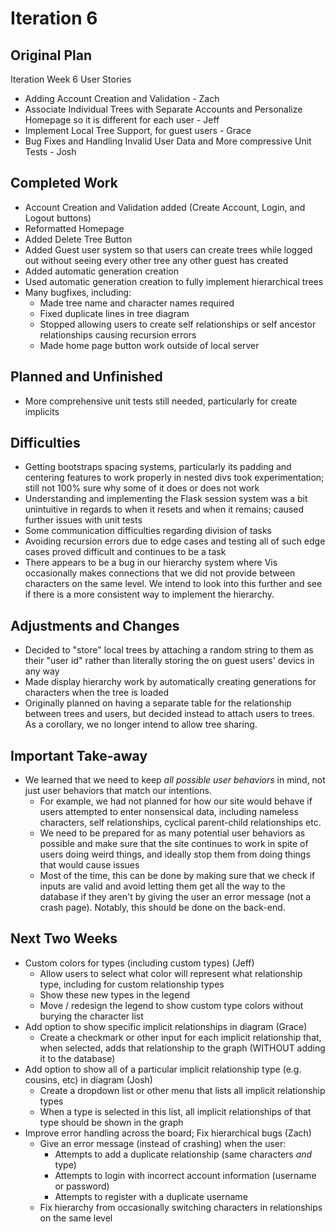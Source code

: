 # Iteration 6

Original Plan
-------------------
Iteration Week 6 User Stories
- Adding Account Creation and Validation - Zach 
- Associate Individual Trees with Separate Accounts and Personalize Homepage so it is different for each user - Jeff
- Implement Local Tree Support, for guest users - Grace 
- Bug Fixes and Handling Invalid User Data and More compressive Unit Tests - Josh


Completed Work
---------------------
- Account Creation and Validation added (Create Account, Login, and Logout buttons)
- Reformatted Homepage
- Added Delete Tree Button
- Added Guest user system so that users can create trees while logged out without seeing every other tree any other guest has created
- Added automatic generation creation
- Used automatic generation creation to fully implement hierarchical trees
- Many bugfixes, including:
  - Made tree name and character names required
  - Fixed duplicate lines in tree diagram
  - Stopped allowing users to create self relationships or self ancestor relationships causing recursion errors
  - Made home page button work outside of local server


Planned and Unfinished 
----------------------
- More comprehensive unit tests still needed, particularly for create implicits

Difficulties
---------------------
- Getting bootstraps spacing systems, particularly its padding and centering features to work properly in nested divs took experimentation; still not 100% sure why some of it does or does not work
- Understanding and implementing the Flask session system was a bit unintuitive in regards to when it resets and when it remains; caused further issues with unit tests
- Some communication difficulties regarding division of tasks 
- Avoiding recursion errors due to edge cases and testing all of such edge cases proved difficult and continues to be a task
- There appears to be a bug in our hierarchy system where Vis occasionally makes connections that we did not provide between characters on the same level. We intend to look into this further and see if there is a more consistent way to implement the hierarchy.

Adjustments and Changes
---------------------
- Decided to "store" local trees by attaching a random string to them as their "user id" rather than literally storing the on guest users' devics in any way
- Made display hierarchy work by automatically creating generations for characters when the tree is loaded
- Originally planned on having a separate table for the relationship between trees and users, but decided instead to attach users to trees. As a corollary, we no longer intend to allow tree sharing.

Important Take-away
----------------------
- We learned that we need to keep _all possible user behaviors_ in mind, not just user behaviors that match our intentions. 
  - For example, we had not planned for how our site would behave if users attempted to enter nonsensical data, including nameless characters, self relationships, cyclical parent-child relationships etc.
  - We need to be prepared for as many potential user behaviors as possible and make sure that the site continues to work in spite of users doing weird things, and ideally stop them from doing things that would cause issues
  - Most of the time, this can be done by making sure that we check if inputs are valid and avoid letting them get all the way to the database if they aren't by giving the user an error message (not a crash page). Notably, this should be done on the back-end.

Next Two Weeks
---------------------
- Custom colors for types (including custom types) (Jeff)
  - Allow users to select what color will represent what relationship type, including for custom relationship types
  - Show these new types in the legend 
  - Move / redesign the legend to show custom type colors without burying the character list
- Add option to show specific implicit relationships in diagram (Grace)
  - Create a checkmark or other input for each implicit relationship that, when selected, adds that relationship to the graph (WITHOUT adding it to the database)
- Add option to show all of a particular implicit relationship type (e.g. cousins, etc) in diagram (Josh)
  - Create a dropdown list or other menu that lists all implicit relationship types
  - When a type is selected in this list, all implicit relationships of that type should be shown in the graph
- Improve error handling across the board; Fix hierarchical bugs  (Zach)
  - Give an error message (instead of crashing) when the user:
    - Attempts to add a duplicate relationship (same characters _and_ type)
    - Attempts to login with incorrect account information (username or password)
    - Attempts to register with a duplicate username 
  - Fix hierarchy from occasionally switching characters in relationships on the same level 


